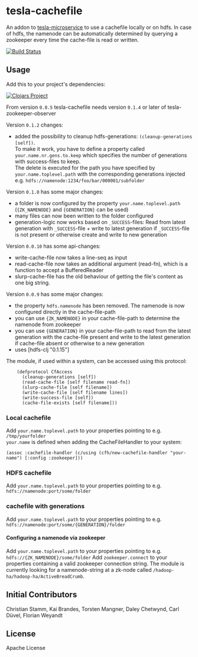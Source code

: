 # tesla-cachefile

An addon to [tesla-microservice](https://github.com/otto-de/tesla-microservice)
to use a cachefile locally or on hdfs.
In case of hdfs, the namenode can be automatically determined by querying a zookeeper every time the cache-file is read or written.

[![Build Status](https://travis-ci.org/otto-de/tesla-cachefile.svg)](https://travis-ci.org/otto-de/tesla-cachefile)

## Usage

Add this to your project's dependencies:

[![Clojars Project](http://clojars.org/de.otto/tesla-cachefile/latest-version.svg)](http://clojars.org/de.otto/tesla-cachefile)

From version `0.0.5` tesla-cachefile needs version `0.1.4` or later of tesla-zookeeper-observer

Version `0.1.2` changes: 
   
   * added the possibility to cleanup hdfs-generations: `(cleanup-generations [self])`.   
     To make it work, you have to define a property called `your.name.nr.gens.to.keep` which 
     specifies the number of generations with success-files to keep.   
     The delete is executed for the path you have specified by `your.name.toplevel.path` with the corresponding generations injected
     e.g. `hdfs://namenode:1234/foo/bar/000001/subfolder`
   
Version `0.1.0` has some major changes: 
   
   * a folder is now configured by the property `your.name.toplevel.path` (`{ZK_NAMENODE}` and `{GENERATION}` can be used)
   * many files can now been written to the folder configured
   * generation-logic now works based on `_SUCCESS`-files: Read from latest generation with `_SUCCESS`-file + 
     write to latest generation if `_SUCCESS`-file is not present or otherwise create and write to new generation

Version `0.0.10` has some api-changes: 

   * write-cache-file now takes a line-seq as input
   * read-cache-file now takes an additional argument (read-fn), which is a function to accept a BufferedReader
   * slurp-cache-file has the old behaviour of getting the file's content as one big string. 

Version `0.0.9` has some major changes: 

   * the property `hdfs.namenode` has been removed. The namenode is now configured directly in the cache-file-path
   * you can use `{ZK_NAMENODE}` in your cache-file-path to determine the namenode from zookeeper
   * you can use `{GENERATION}` in your cache-file-path to read from the latest generation with the cache-file present and
     write to the latest generation if cache-file absent or otherwise to a new generation
   * uses [hdfs-clj "0.1.15"]

The module, if used within a system, can be accessed using this protocol:

        (defprotocol CfAccess
          (cleanup-generations [self])
          (read-cache-file [self filename read-fn])
          (slurp-cache-file [self filename])
          (write-cache-file [self filename lines])
          (write-success-file [self])
          (cache-file-exists [self filename]))
  

### Local cachefile
Add `your.name.toplevel.path` to your properties pointing to e.g. `/tmp/yourfolder`  
`your.name` is defined when adding the CacheFileHandler to your system:

    (assoc :cachefile-handler (c/using (cfh/new-cachefile-handler "your-name") [:config :zookeeper]))

### HDFS cachefile
Add `your.name.toplevel.path` to your properties pointing to e.g. `hdfs://namenode:port/some/folder`

### cachefile with generations
Add `your.name.toplevel.path` to your properties pointing to e.g. `hdfs://namenode:port/some/{GENERATION}/folder`

#### Configuring a namenode via zookeeper
Add `your.name.toplevel.path` to your properties pointing to e.g. `hdfs://{ZK_NAMENODE}/some/folder`
Add `zookeeper.connect` to your properties containing a valid zookeeper connection string.
The module is currently looking for a namenode-string at a zk-node called `/hadoop-ha/hadoop-ha/ActiveBreadCrumb`.

## Initial Contributors

Christian Stamm, Kai Brandes, Torsten Mangner, Daley Chetwynd, Carl Düvel, Florian Weyandt

## License

Apache License
